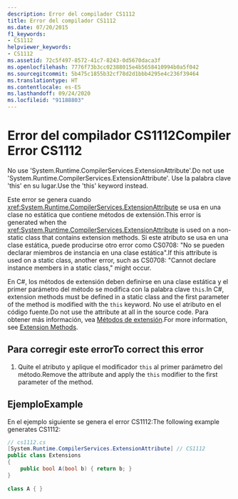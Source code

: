 ```yaml
---
description: Error del compilador CS1112
title: Error del compilador CS1112
ms.date: 07/20/2015
f1_keywords:
- CS1112
helpviewer_keywords:
- CS1112
ms.assetid: 72c5f497-8572-41c7-8243-0d5670daca3f
ms.openlocfilehash: 7776f73b3cc02388015e4b5658410994b0a5f042
ms.sourcegitcommit: 5b475c1855b32cf78d2d1bbb4295e4c236f39464
ms.translationtype: HT
ms.contentlocale: es-ES
ms.lasthandoff: 09/24/2020
ms.locfileid: "91188803"
---
```

# <a name="compiler-error-cs1112"></a><span data-ttu-id="ac1d8-103">Error del compilador CS1112</span><span class="sxs-lookup"><span data-stu-id="ac1d8-103">Compiler Error CS1112</span></span>

<span data-ttu-id="ac1d8-104">No use 'System.Runtime.CompilerServices.ExtensionAttribute'.</span><span class="sxs-lookup"><span data-stu-id="ac1d8-104">Do not use 'System.Runtime.CompilerServices.ExtensionAttribute'.</span></span> <span data-ttu-id="ac1d8-105">Use la palabra clave 'this' en su lugar.</span><span class="sxs-lookup"><span data-stu-id="ac1d8-105">Use the 'this' keyword instead.</span></span>  
  
 <span data-ttu-id="ac1d8-106">Este error se genera cuando <xref:System.Runtime.CompilerServices.ExtensionAttribute> se usa en una clase no estática que contiene métodos de extensión.</span><span class="sxs-lookup"><span data-stu-id="ac1d8-106">This error is generated when the <xref:System.Runtime.CompilerServices.ExtensionAttribute> is used on a non-static class that contains extension methods.</span></span> <span data-ttu-id="ac1d8-107">Si este atributo se usa en una clase estática, puede producirse otro error como CS0708: "No se pueden declarar miembros de instancia en una clase estática".</span><span class="sxs-lookup"><span data-stu-id="ac1d8-107">If this attribute is used on a static class, another error, such as CS0708: "Cannot declare instance members in a static class," might occur.</span></span>  
  
 <span data-ttu-id="ac1d8-108">En C#, los métodos de extensión deben definirse en una clase estática y el primer parámetro del método se modifica con la palabra clave `this`.</span><span class="sxs-lookup"><span data-stu-id="ac1d8-108">In C#, extension methods must be defined in a static class and the first parameter of the method is modified with the `this` keyword.</span></span> <span data-ttu-id="ac1d8-109">No use el atributo en el código fuente.</span><span class="sxs-lookup"><span data-stu-id="ac1d8-109">Do not use the attribute at all in the source code.</span></span> <span data-ttu-id="ac1d8-110">Para obtener más información, vea [Métodos de extensión](../../programming-guide/classes-and-structs/extension-methods.md).</span><span class="sxs-lookup"><span data-stu-id="ac1d8-110">For more information, see [Extension Methods](../../programming-guide/classes-and-structs/extension-methods.md).</span></span>  
  
## <a name="to-correct-this-error"></a><span data-ttu-id="ac1d8-111">Para corregir este error</span><span class="sxs-lookup"><span data-stu-id="ac1d8-111">To correct this error</span></span>  
  
1. <span data-ttu-id="ac1d8-112">Quite el atributo y aplique el modificador `this` al primer parámetro del método.</span><span class="sxs-lookup"><span data-stu-id="ac1d8-112">Remove the attribute and apply the `this` modifier to the first parameter of the method.</span></span>  
  
## <a name="example"></a><span data-ttu-id="ac1d8-113">Ejemplo</span><span class="sxs-lookup"><span data-stu-id="ac1d8-113">Example</span></span>  

 <span data-ttu-id="ac1d8-114">En el ejemplo siguiente se genera el error CS1112:</span><span class="sxs-lookup"><span data-stu-id="ac1d8-114">The following example generates CS1112:</span></span>  
  
```csharp  
// cs1112.cs  
[System.Runtime.CompilerServices.ExtensionAttribute] // CS1112  
public class Extensions  
{  
    public bool A(bool b) { return b; }  
}  
  
class A { }
```

